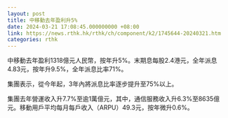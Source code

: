 ```yaml
---
layout: post
title: 中移動去年盈利升5%
date: 2024-03-21 17:08:45.000000000 +08:00
link: https://news.rthk.hk/rthk/ch/component/k2/1745644-20240321.htm
categories: rthk
---
```


中移動去年盈利1318億元人民幣，按年升5%。末期息每股2.4港元，全年派息4.83元，按年升9.5%，全年派息比率71%。

集團表示，從今年起，3年內將派息比率逐步提升至75%以上。

集團去年營運收入升7.7%至逾1萬億元，其中，通信服務收入升6.3%至8635億元。移動用戶平均每月每戶收入（ARPU）49.3元，按年微升0.6%。
